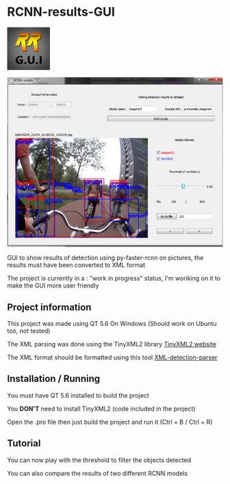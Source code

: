 # RCNN-results-GUI 

![logo](wikiPictures/logo_min.png) 

![snapshot](wikiPictures/snapshot.png)

GUI to show results of detection using py-faster-rcnn on pictures, the results must have been converted to XML format

The project is currently in a : "work in progress" status, I'm woriking on it to make the GUI more user friendly

## Project information
This project was made using QT 5.6 On Windows (Should work on Ubuntu too, not tested)

The XML parsing was done using the TinyXML2 library [TinyXML2 website](http://www.grinninglizard.com/tinyxml2/)

The XML format should be formatted using this tool [XML-detection-parser](https://github.com/TenWing/XML-detect-parser)

## Installation / Running
You must have QT 5.6 installed to build the project

You **DON'T** need to install TinyXML2 (code included in the project)

Open the .pro file then just build the project and run it (Ctrl + B / Ctrl + R)

## Tutorial

You can now play with the threshold to filter the objects detected

You can also compare the results of two different RCNN models
